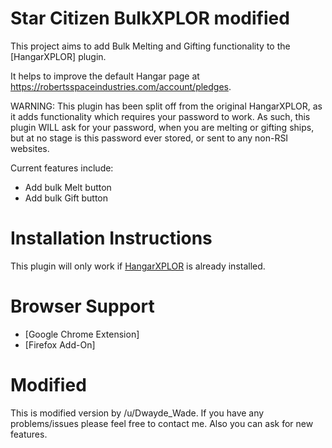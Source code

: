 # Star Citizen BulkXPLOR modified

This project aims to add Bulk Melting and Gifting functionality to the [HangarXPLOR] plugin.

It helps to improve the default Hangar page at https://robertsspaceindustries.com/account/pledges.

WARNING: This plugin has been split off from the original HangarXPLOR, as it adds functionality which requires your password to work. As such, this plugin WILL ask for your password, when you are melting or gifting ships, but at no stage is this password ever stored, or sent to any non-RSI websites.

Current features include:
* Add bulk Melt button
* Add bulk Gift button

# Installation Instructions

This plugin will only work if [HangarXPLOR](https://chrome.google.com/webstore/detail/star-citizen-hangar-xplor/bhkgemjdepodofcnmekdobmmbifemhkc) is already installed.

# Browser Support 

* [Google Chrome Extension]
* [Firefox Add-On]


# Modified

This is modified version by /u/Dwayde_Wade. If you have any problems/issues please feel free to contact me. Also you can ask for new features.
